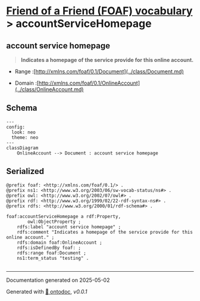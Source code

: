 # [Friend of a Friend (FOAF) vocabulary](../homepage.md) > accountServiceHomepage

## account service homepage

> **Indicates a homepage of the service provide for this online account.**

- Range :[http://xmlns.com/foaf/0.1/Document](../class/Document.md)

- Domain :[http://xmlns.com/foaf/0.1/OnlineAccount](../class/OnlineAccount.md)

## Schema

```mermaid
---
config:
  look: neo
  theme: neo
---
classDiagram
    OnlineAccount --> Document : account service homepage
```


## Serialized

```ttl
@prefix foaf: <http://xmlns.com/foaf/0.1/> .
@prefix ns1: <http://www.w3.org/2003/06/sw-vocab-status/ns#> .
@prefix owl: <http://www.w3.org/2002/07/owl#> .
@prefix rdf: <http://www.w3.org/1999/02/22-rdf-syntax-ns#> .
@prefix rdfs: <http://www.w3.org/2000/01/rdf-schema#> .

foaf:accountServiceHomepage a rdf:Property,
        owl:ObjectProperty ;
    rdfs:label "account service homepage" ;
    rdfs:comment "Indicates a homepage of the service provide for this online account." ;
    rdfs:domain foaf:OnlineAccount ;
    rdfs:isDefinedBy foaf: ;
    rdfs:range foaf:Document ;
    ns1:term_status "testing" .


```

---

Documentation generated on 2025-05-02

Generated with [📑 ontodoc](https://github.com/StephaneBranly/ontodoc), *v0.0.1*
